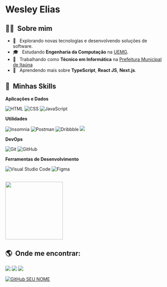 # Wesley Elias 

## 👨🏻 &nbsp;Sobre mim

- 🤔 &nbsp; Explorando novas tecnologias e desenvolvendo soluções de software.
- 🎓 &nbsp; Estudando **Engenharia da Computação** na <a href="(http://www.uemg.br/)">UEMG</a>.
- 💼 &nbsp; Trabalhando como **Técnico em Informática** na <a href="(https://www.itauna.mg.gov.br/)">Prefeitura Municipal de Itaúna</a>
- 🌱 &nbsp; Aprendendo mais sobre **TypeScript**, **React JS**, **Next.js**.

## :rocket: &nbsp;Minhas Skills

**Aplicações e Dados**

  ![HTML](https://img.shields.io/badge/-HTML-333333?style=flat&logo=HTML5)
  ![CSS](https://img.shields.io/badge/-CSS-333333?style=flat&logo=CSS3&logoColor=1572B6)
  ![JavaScript](https://img.shields.io/badge/-JavaScript-333333?style=flat&logo=javascript)

**Utilidades**

  ![Insomnia](https://img.shields.io/badge/-Insomnia-333333?style=flat&logo=insomnia)
  ![Postman](https://img.shields.io/badge/-Postman-333333?style=flat&logo=postman)
  ![Dribbble](https://img.shields.io/badge/-Dribbble-333333?style=flat&logo=dribbble)
  ![](https://img.shields.io/badge/-Behance-333333?style=flat&logo=behance)
  

**DevOps**

  ![Git](https://img.shields.io/badge/-Git-333333?style=flat&logo=git)
  ![GitHub](https://img.shields.io/badge/-GitHub-333333?style=flat&logo=github)
  
**Ferramentas de Desenvolvimento**

  ![Visual Studio Code](https://img.shields.io/badge/-Visual%20Studio%20Code-333333?style=flat&logo=visual-studio-code&logoColor=007ACC)
  ![Figma](https://img.shields.io/badge/-Figma-333333?style=flat&logo=figma&logoColor=007ACC)

<br/>

<a href="https://github.com/Wesley-Elias">
  <img height="180em" src="https://github-readme-stats.vercel.app/api?username=Wesley-Elias&theme=tokyonight&show_icons=true" />
</a>

## :earth_americas: &nbsp;Onde me encontrar:

<p align="left">
  <a href="mailto:wesleyelias1999@gmail.com" alt="Gmail">
  <img src="https://img.shields.io/badge/-Gmail-c14438?style=flat-square&labelColor=c14438&logo=gmail&logoColor=white&link=mailto:wesleyelias1999@gmail.com" /></a>
  <a href="https://www.linkedin.com/in/wesley-elias/" alt="Linkedin">
  <img src="https://img.shields.io/badge/-Linkedin-0e76a8?style=flat-square&logo=Linkedin&logoColor=white&link=[https://www.linkedin.com/in/wesley-elias/](https://www.linkedin.com/in/wesley-elias/)" /></a>
  <a href="tel:+5537999746545" alt="WhatsApp">
  <img src="https://img.shields.io/badge/-WhatsApp-25d366?style=flat-square&labelColor=25d366&logo=whatsapp&logoColor=white&link=https://api.whatsapp.com/send?phone=5537999746545&text=Olá%20dev! 👋"/></a>

  [![GitHub SEU NOME](https://img.shields.io/github/followers/Wesley-Elias?label=follow&style=social)](https://github.com/Wesley-Elias)
</p>
